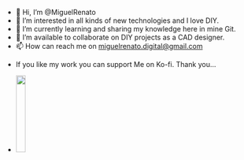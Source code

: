 - 👋 Hi, I’m @MiguelRenato
- 👀 I’m interested in all kinds of new technologies and I love DIY.
- 🌱 I’m currently learning and sharing my knowledge here in mine Git.
- 💞️ I’m available to collaborate on DIY projects as a CAD designer.
- 📫 How can reach me on miguelrenato.digital@gmail.com
<!---
MiguelRenato/MiguelRenato is a ✨ special ✨ repository because its `README.md` (this file) appears on your GitHub profile.
You can click the Preview link to take a look at your changes.
--->
- If you like my work you can support Me on Ko-fi. Thank you...
<!---
 --->
- [<img src="https://cdn.ko-fi.com/cdn/useruploads/fb01cda8-0226-4d24-a9ed-a6d3d8a4d084.png" width="20%"/>](https://ko-fi.com/miguelrenato)
